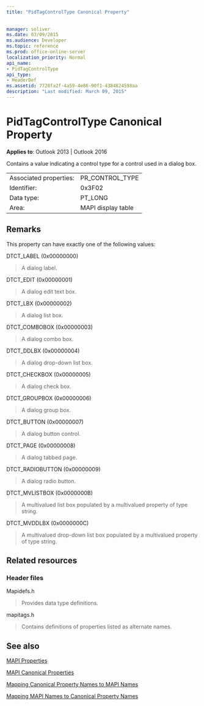 ```yaml
---
title: "PidTagControlType Canonical Property"
 
 
manager: soliver
ms.date: 03/09/2015
ms.audience: Developer
ms.topic: reference
ms.prod: office-online-server
localization_priority: Normal
api_name:
- PidTagControlType
api_type:
- HeaderDef
ms.assetid: 7728fa2f-4a59-4e86-90f1-4384824598aa
description: "Last modified: March 09, 2015"
---
```


# PidTagControlType Canonical Property

  
  
**Applies to**: Outlook 2013 | Outlook 2016 
  
Contains a value indicating a control type for a control used in a dialog box. 
  
|||
|:-----|:-----|
|Associated properties:  <br/> |PR_CONTROL_TYPE  <br/> |
|Identifier:  <br/> |0x3F02  <br/> |
|Data type:  <br/> |PT_LONG  <br/> |
|Area:  <br/> |MAPI display table  <br/> |
   
## Remarks

This property can have exactly one of the following values:
    
DTCT_LABEL (0x00000000)
  
> A dialog label.
   
DTCT_EDIT (0x00000001)
  
> A dialog edit text box.

DTCT_LBX (0x00000002)
  
> A dialog list box.
    
DTCT_COMBOBOX (0x00000003)
  
> A dialog combo box.

DTCT_DDLBX (0x00000004)
  
> A dialog drop-down list box.

DTCT_CHECKBOX (0x00000005)
  
> A dialog check box.

DTCT_GROUPBOX (0x00000006)
  
> A dialog group box.
  
DTCT_BUTTON (0x00000007)
  
> A dialog button control.
    
DTCT_PAGE (0x00000008)
  
> A dialog tabbed page.
    
DTCT_RADIOBUTTON (0x00000009)
  
> A dialog radio button.
    
DTCT_MVLISTBOX (0x0000000B)
  
> A multivalued list box populated by a multivalued property of type string.
    
DTCT_MVDDLBX (0x0000000C)
  
> A multivalued drop-down list box populated by a multivalued property of type string.
    
## Related resources

### Header files

Mapidefs.h
  
> Provides data type definitions.
    
mapitags.h
  
> Contains definitions of properties listed as alternate names.
    
## See also



[MAPI Properties](mapi-properties.md)
  
[MAPI Canonical Properties](mapi-canonical-properties.md)
  
[Mapping Canonical Property Names to MAPI Names](mapping-canonical-property-names-to-mapi-names.md)
  
[Mapping MAPI Names to Canonical Property Names](mapping-mapi-names-to-canonical-property-names.md)

